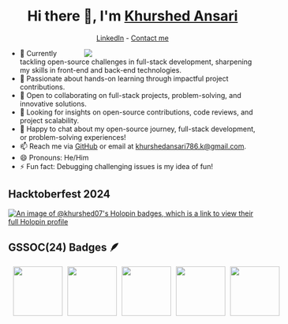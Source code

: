 <h1 align="center"> Hi there 👋, I'm <a href="https://www.linkedin.com/in/khurshed-ansari-615180229/">Khurshed Ansari</a> </h1>

<!--- Adding Header Elements -->
<p align="center">
  <a href="https://www.linkedin.com/in/khurshed-ansari-615180229/">LinkedIn</a> - 
  <a href="mailto:khurshedansari786.k@gmail.com">Contact me</a> 
</p>

<img src="https://raw.githubusercontent.com/sanjay-kv/sanjay-kv/main/Assets/illustration.png" min-width="300px" max-width="300px" width="350px" align="right">


- 🔭 Currently tackling open-source challenges in full-stack development, sharpening my skills in front-end and back-end technologies.
- 🌱 Passionate about hands-on learning through impactful project contributions.
- 👯 Open to collaborating on full-stack projects, problem-solving, and innovative solutions.
- 🤔 Looking for insights on open-source contributions, code reviews, and project scalability.
- 💬 Happy to chat about my open-source journey, full-stack development, or problem-solving experiences!
- 📫 Reach me via [GitHub](https://github.com/khurshed07) or email at [khurshedansari786.k@gmail.com](mailto:khurshedansari786.k@gmail.com).
- 😄 Pronouns: He/Him
- ⚡ Fun fact: Debugging challenging issues is my idea of fun!


## Hacktoberfest 2024
[![An image of @khurshed07's Holopin badges, which is a link to view their full Holopin profile](https://holopin.me/khurshed07)](https://holopin.io/@khurshed07)
## GSSOC(24) Badges 🪶
<div style='display:flex; align-items:center; gap: 10px;' align='center'>
<a href="https://github.com/khurshed07/khurshed07/blob/main/postman%20khurshed%20api.pdf">
<img src="Postman - Postman API Fundamentals Student Expert - 2024-10-23.png" width="100px" height="100px" />
</a>
<a href="https://github.com/khurshed07/khurshed07/blob/main/Share%20Badge.png">
<img src="https://raw.githubusercontent.com/GSSoC24/Postman-Challenge/main/docs/assets/1.png" width="100px" height="100px" />
</a>
 <a href ="https://github.com/khurshed07/khurshed07/blob/main/Share%20Badge%203.png"> 
   <img src="https://raw.githubusercontent.com/GSSoC24/Postman-Challenge/main/docs/assets/2.png" width="100px" height="100px" />
 </a>
 <a href ="https://github.com/khurshed07/khurshed07/blob/main/Share%20Badge%204.png">
 <img src="https://raw.githubusercontent.com/GSSoC24/Postman-Challenge/main/docs/assets/3.png" width="100px" height="100px" />
 </a>
  <a href="https://github.com/khurshed07/khurshed07/blob/main/Share%20Badge%205.png">
  <img src="https://raw.githubusercontent.com/GSSoC24/Postman-Challenge/main/docs/assets/4.png" width="100px" height="100px" />
  </a>
  <a href="https://github.com/khurshed07/khurshed07/blob/main/Share%20Badge%206.png">
  <img src="https://raw.githubusercontent.com/GSSoC24/Postman-Challenge/main/docs/assets/5.png" width="100px" height="100px" />
  </a>
</div>
